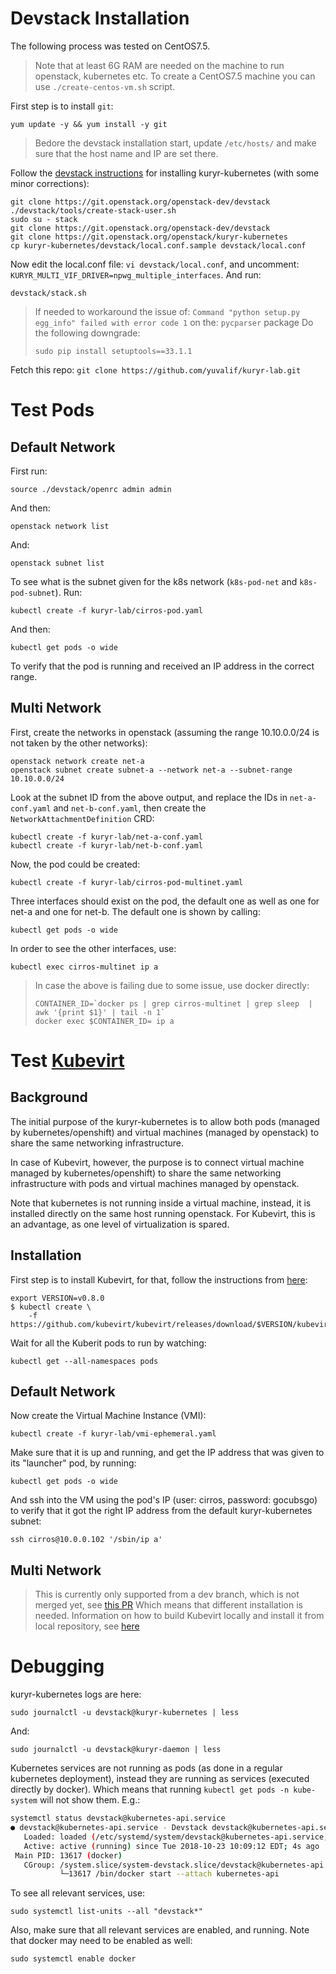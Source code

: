 # Devstack Installation
The following process was tested on CentOS7.5.
> Note that at least 6G RAM are needed on the machine to run openstack, kubernetes etc.
> To create a CentOS7.5 machine you can use ```./create-centos-vm.sh``` script.

First step is to install ```git```: 
```
yum update -y && yum install -y git
```

> Bedore the devstack installation start, update ```/etc/hosts/``` and make sure that the host name and IP are set there.

Follow the [devstack instructions](https://docs.openstack.org/kuryr-kubernetes/latest/installation/devstack/basic.html) for installing kuryr-kubernetes (with some minor corrections):
```
git clone https://git.openstack.org/openstack-dev/devstack
./devstack/tools/create-stack-user.sh
sudo su - stack
git clone https://git.openstack.org/openstack-dev/devstack
git clone https://git.openstack.org/openstack/kuryr-kubernetes
cp kuryr-kubernetes/devstack/local.conf.sample devstack/local.conf
```
Now edit the local.conf file: ```vi devstack/local.conf```, and uncomment: ```KURYR_MULTI_VIF_DRIVER=npwg_multiple_interfaces```.
And run:
```
devstack/stack.sh
```
> If needed to workaround the issue of: ```Command "python setup.py egg_info" failed with error code 1``` on the: ```pycparser``` package
> Do the following downgrade:
> ```
> sudo pip install setuptools==33.1.1
> ```

Fetch this repo: ```git clone https://github.com/yuvalif/kuryr-lab.git```

# Test Pods
## Default Network
First run: 
```
source ./devstack/openrc admin admin
``` 
And then: 
```
openstack network list
```
And: 
```
openstack subnet list
```
To see what is the subnet given for the k8s network (```k8s-pod-net``` and ```k8s-pod-subnet```).
Run:
```
kubectl create -f kuryr-lab/cirros-pod.yaml
```
And then:
```
kubectl get pods -o wide
```
To verify that the pod is running and received an IP address in the correct range.
## Multi Network
First, create the networks in openstack (assuming the range 10.10.0.0/24 is not taken by the other networks):
```
openstack network create net-a
openstack subnet create subnet-a --network net-a --subnet-range 10.10.0.0/24
```
Look at the subnet ID from the above output, and replace the IDs in ```net-a-conf.yaml``` and ```net-b-conf.yaml```, then create the ```NetworkAttachmentDefinition``` CRD:
```
kubectl create -f kuryr-lab/net-a-conf.yaml
kubectl create -f kuryr-lab/net-b-conf.yaml
```
Now, the pod could be created:
```
kubectl create -f kuryr-lab/cirros-pod-multinet.yaml
```
Three interfaces should exist on the pod, the default one as well as one for net-a and one for net-b. The default one is shown by calling:
```
kubectl get pods -o wide
```
In order to see the other interfaces, use:
```
kubectl exec cirros-multinet ip a
```
> In case the above is failing due to some issue, use docker directly:
> ```
> CONTAINER_ID=`docker ps | grep cirros-multinet | grep sleep  | awk '{print $1}' | tail -n 1`
> docker exec $CONTAINER_ID= ip a
> ```

# Test [Kubevirt](https://kubevirt.io/)
## Background
The initial purpose of the kuryr-kubernetes is to allow both pods (managed by kubernetes/openshift) and virtual machines (managed by openstack) to share the same networking infrastructure. 

In case of Kubevirt, however, the purpose is to connect virtual machine managed by kubernetes/openshift) to share the same networking infrastructure with pods and virtual machines managed by openstack.

Note that kubernetes is not running inside a virtual machine, instead, it is installed directly on the same host running openstack. For Kubevirt, this is an advantage, as one level of virtualization is spared.
## Installation
First step is to install Kubevirt, for that, follow the instructions from [here](http://kubevirt.io/get_kubevirt/):
```
export VERSION=v0.8.0
$ kubectl create \
    -f https://github.com/kubevirt/kubevirt/releases/download/$VERSION/kubevirt.yaml
```
Wait for all the Kuberit pods to run by watching:
```
kubectl get --all-namespaces pods
```
## Default Network
Now create the Virtual Machine Instance (VMI):
```
kubectl create -f kuryr-lab/vmi-ephemeral.yaml
```
Make sure that it is up and running, and get the IP address that was given to its "launcher" pod, by running:
```
kubectl get pods -o wide
```
And ssh into the VM using the pod's IP (user: cirros, password: gocubsgo) to verify that it got the right IP address from the default kuryr-kubernetes subnet:
```
ssh cirros@10.0.0.102 '/sbin/ip a'
```
## Multi Network
> This is currently only supported from a dev branch, which is not merged yet, see [this PR](https://github.com/kubevirt/kubevirt/pull/1642)
> Which means that different installation is needed. Information on how to build Kubevirt locally and install it from local repository, see [here](https://gist.github.com/yuvalif/6ced0e34d747576d1a801aa9c8389e93)

# Debugging
kuryr-kubernetes logs are here:
```
sudo journalctl -u devstack@kuryr-kubernetes | less
```
And:
```
sudo journalctl -u devstack@kuryr-daemon | less
```
Kubernetes services are not running as pods (as done in a regular kubernetes deployment), instead they are running as services (executed directly by docker). Which means that running ```kubectl get pods -n kube-system``` will not show them.
E.g.:
```bash
systemctl status devstack@kubernetes-api.service    
● devstack@kubernetes-api.service - Devstack devstack@kubernetes-api.service
   Loaded: loaded (/etc/systemd/system/devstack@kubernetes-api.service; enabled; vendor preset: disabled)
   Active: active (running) since Tue 2018-10-23 10:09:12 EDT; 4s ago
 Main PID: 13617 (docker)
   CGroup: /system.slice/system-devstack.slice/devstack@kubernetes-api.service
           └─13617 /bin/docker start --attach kubernetes-api
```
To see all relevant services, use:
```
sudo systemctl list-units --all "devstack*"
```
Also, make sure that all relevant services are enabled, and running. Note that docker may need to be enabled as well:
```
sudo systemctl enable docker
```
